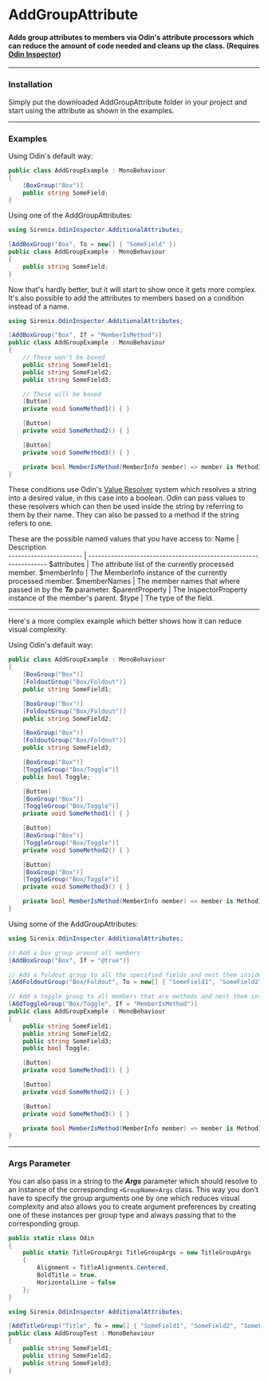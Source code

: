 # AddGroupAttribute

#### Adds group attributes to members via Odin's attribute processors which can reduce the amount of code needed and cleans up the class. (Requires [Odin Inspector])

---

### Installation
Simply put the downloaded AddGroupAttribute folder in your project and start using the attribute as shown in the examples.

---

### Examples
Using Odin's default way:
```csharp
public class AddGroupExample : MonoBehaviour
{
    [BoxGroup("Box")]
    public string SomeField;
}
```
Using one of the AddGroupAttributes:
```csharp
using Sirenix.OdinInspector.AdditionalAttributes;

[AddBoxGroup("Box", To = new[] { "SomeField" })
public class AddGroupExample : MonoBehaviour
{
    public string SomeField;
}
```
Now that's hardly better, but it will start to show once it gets more complex.
It's also possible to add the attributes to members based on a condition instead of a name.
```csharp
using Sirenix.OdinInspector.AdditionalAttributes;

[AddBoxGroup("Box", If = "MemberIsMethod")]
public class AddGroupExample : MonoBehaviour
{
    // These won't be boxed
    public string SomeField1;
    public string SomeField2;
    public string SomeField3;

    // These will be boxed
    [Button]
    private void SomeMethod1() { }

    [Button]
    private void SomeMethod2() { }

    [Button]
    private void SomeMethod3() { }

    private bool MemberIsMethod(MemberInfo member) => member is MethodInfo;
}
```
These conditions use Odin's [Value Resolver] system which resolves a string into a desired value, in this case into a boolean.
Odin can pass values to these resolvers which can then be used inside the string by referring to them by their name.
They can also be passed to a method if the string refers to one.

These are the possible named values that you have access to:
Name                    | Description                                                                                    
----------------------- | -----------------------------------------------------------------
$attributes             | The attribute list of the currently processed member.
$memberInfo             | The MemberInfo instance of the currently processed member.
$memberNames            | The member names that where passed in by the **_To_** parameter.
$parentProperty         | The InspectorProperty instance of the member's parent.
$type                   | The type of the field.

---

Here's a more complex example which better shows how it can reduce visual complexity.

Using Odin's default way:
```csharp
public class AddGroupExample : MonoBehaviour
{
    [BoxGroup("Box")]
    [FoldoutGroup("Box/Foldout")]
    public string SomeField1;

    [BoxGroup("Box")]
    [FoldoutGroup("Box/Foldout")]
    public string SomeField2;

    [BoxGroup("Box")]
    [FoldoutGroup("Box/Foldout")]
    public string SomeField3;

    [BoxGroup("Box")]
    [ToggleGroup("Box/Toggle")]
    public bool Toggle;

    [Button]
    [BoxGroup("Box")]
    [ToggleGroup("Box/Toggle")]
    private void SomeMethod1() { }

    [Button]
    [BoxGroup("Box")]
    [ToggleGroup("Box/Toggle")]
    private void SomeMethod2() { }

    [Button]
    [BoxGroup("Box")]
    [ToggleGroup("Box/Toggle")]
    private void SomeMethod3() { }

    private bool MemberIsMethod(MemberInfo member) => member is MethodInfo;
}
```

Using some of the AddGroupAttributes:
```csharp
using Sirenix.OdinInspector.AdditionalAttributes;

// Add a box group around all members
[AddBoxGroup("Box", If = "@true")]

// Add a foldout group to all the specified fields and nest them inside the previous box group.
[AddFoldoutGroup("Box/Foldout", To = new[] { "SomeField1", "SomeField2", "SomeField3" })] 

// Add a toggle group to all members that are methods and nest them inside the previous groups.
[AddToggleGroup("Box/Toggle", If = "MemberIsMethod")]
public class AddGroupExample : MonoBehaviour
{
    public string SomeField1;
    public string SomeField2;
    public string SomeField3;
    public bool Toggle;

    [Button]
    private void SomeMethod1() { }

    [Button]
    private void SomeMethod2() { }

    [Button]
    private void SomeMethod3() { }

    private bool MemberIsMethod(MemberInfo member) => member is MethodInfo;
}
```

---
### Args Parameter
You can also pass in a string to the **_Args_** parameter which should resolve to an instance of the corresponding `<GroupName>Args` class.
This way you don't have to specify the group arguments one by one which reduces visual complexity and also allows you to create argument preferences by
creating one of these instances per group type and always passing that to the corresponding group.
```csharp
public static class Odin
{
    public static TitleGroupArgs TitleGroupArgs = new TitleGroupArgs
    {
        Alignment = TitleAlignments.Centered,
        BoldTitle = true,
        HorizontalLine = false
    };
}

using Sirenix.OdinInspector.AdditionalAttributes;

[AddTitleGroup("Title", To = new[] { "SomeField1", "SomeField2", "SomeField3" }, Args = "@Odin.TitleGroupArgs")]
public class AddGroupTest : MonoBehaviour
{
    public string SomeField1;
    public string SomeField2;
    public string SomeField3;
}
```

[Odin Inspector]: https://odininspector.com/
[Value Resolver]: https://odininspector.com/tutorials/value-and-action-resolvers/using-value-resolvers
